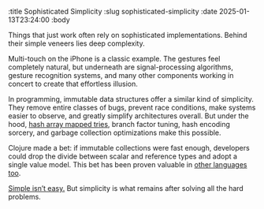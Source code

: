 :title Sophisticated Simplicity
:slug sophisticated-simplicity
:date 2025-01-13T23:24:00
:body

Things that just work often rely on sophisticated implementations. Behind their simple veneers lies deep complexity.

Multi-touch on the iPhone is a classic example. The gestures feel completely natural, but underneath are signal-processing algorithms, gesture recognition systems, and many other components working in concert to create that effortless illusion.

In programming, immutable data structures offer a similar kind of simplicity. They remove entire classes of bugs, prevent race conditions, make systems easier to observe, and greatly simplify architectures overall. But under the hood, [hash array mapped tries](https://en.wikipedia.org/wiki/Hash_array_mapped_trie), branch factor tuning, hash encoding sorcery, and garbage collection optimizations make this possible.

Clojure made a bet: if immutable collections were fast enough, developers could drop the divide between scalar and reference types and adopt a single value model. This bet has been proven valuable in [other languages too](https://www.youtube.com/watch?v=sPhpelUfu8Q).

[Simple isn’t easy.](https://www.youtube.com/watch?v=SxdOUGdseq4) But simplicity is what remains after solving all the hard problems.

